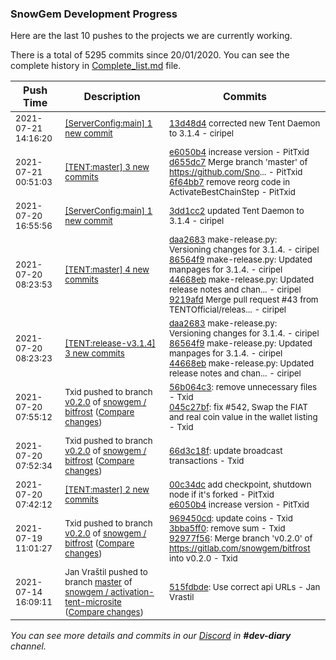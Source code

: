 
### SnowGem Development Progress

Here are the last 10 pushes to the projects we are currently working.

There is a total of 5295 commits since 20/01/2020. You can see the complete history in
 [Complete_list.md](Complete_list.md) file.

| Push Time | Description | Commits |
| --- | --- | --- |
| <sub>2021-07-21 14:16:20</sub> | <sub>[[ServerConfig:main] 1 new commit](https://github.com/TENTOfficial/ServerConfig/commit/13d48d4b6c9804c5373a1dbd50bc884e59cb47e8)</sub> | <sub>[13d48d4](https://github.com/TENTOfficial/ServerConfig/commit/13d48d4b6c9804c5373a1dbd50bc884e59cb47e8) corrected new Tent Daemon to 3.1.4 - ciripel</sub> |
| <sub>2021-07-21 00:51:03</sub> | <sub>[[TENT:master] 3 new commits](https://github.com/TENTOfficial/TENT/compare/9219afdb84ba...6f64bb7dbea5)</sub> | <sub>[e6050b4](https://github.com/TENTOfficial/TENT/commit/e6050b41eac962061ef2b993b0bb522af1abbcc5) increase version - PitTxid<br>[d655dc7](https://github.com/TENTOfficial/TENT/commit/d655dc7c4652c99414af6cb5ab16b899fc821200) Merge branch 'master' of https://github.com/Sno... - PitTxid<br>[6f64bb7](https://github.com/TENTOfficial/TENT/commit/6f64bb7dbea5fdc1982d4d8ea47b674cf15bc512) remove reorg code in ActivateBestChainStep - PitTxid</sub> |
| <sub>2021-07-20 16:55:56</sub> | <sub>[[ServerConfig:main] 1 new commit](https://github.com/TENTOfficial/ServerConfig/commit/3dd1cc29b90badcbdcb51e7e6bcff0dc9c7bf42d)</sub> | <sub>[3dd1cc2](https://github.com/TENTOfficial/ServerConfig/commit/3dd1cc29b90badcbdcb51e7e6bcff0dc9c7bf42d) updated Tent Daemon to 3.1.4 - ciripel</sub> |
| <sub>2021-07-20 08:23:53</sub> | <sub>[[TENT:master] 4 new commits](https://github.com/TENTOfficial/TENT/compare/00c34dc8515c...9219afdb84ba)</sub> | <sub>[daa2683](https://github.com/TENTOfficial/TENT/commit/daa268369eabdde1c3b7e3fa4083d9bf24383ba5) make-release.py: Versioning changes for 3.1.4. - ciripel<br>[86564f9](https://github.com/TENTOfficial/TENT/commit/86564f9148d7d2fa0ffecd5d48892f40c7b07f7f) make-release.py: Updated manpages for 3.1.4. - ciripel<br>[44668eb](https://github.com/TENTOfficial/TENT/commit/44668eb578e325ab6e5a1e651dbe43433380c5e4) make-release.py: Updated release notes and chan... - ciripel<br>[9219afd](https://github.com/TENTOfficial/TENT/commit/9219afdb84ba928073f8fd75fa717043ce4aa632) Merge pull request #43 from TENTOfficial/releas... - ciripel</sub> |
| <sub>2021-07-20 08:23:23</sub> | <sub>[[TENT:release\-v3\.1\.4] 3 new commits](https://github.com/TENTOfficial/TENT/compare/daa268369eab^...44668eb578e3)</sub> | <sub>[daa2683](https://github.com/TENTOfficial/TENT/commit/daa268369eabdde1c3b7e3fa4083d9bf24383ba5) make-release.py: Versioning changes for 3.1.4. - ciripel<br>[86564f9](https://github.com/TENTOfficial/TENT/commit/86564f9148d7d2fa0ffecd5d48892f40c7b07f7f) make-release.py: Updated manpages for 3.1.4. - ciripel<br>[44668eb](https://github.com/TENTOfficial/TENT/commit/44668eb578e325ab6e5a1e651dbe43433380c5e4) make-release.py: Updated release notes and chan... - ciripel</sub> |
| <sub>2021-07-20 07:55:12</sub> | <sub>Txid pushed to branch [v0\.2\.0](https://gitlab.com/snowgem/bitfrost/commits/v0.2.0) of [snowgem / bitfrost](https://gitlab.com/snowgem/bitfrost) ([Compare changes](https://gitlab.com/snowgem/bitfrost/compare/66d3c18f83aa9915b9c553e233fa4f50711dcdcf...045c27bf6d43f3f40a51a92176a6185f2284ae43))</sub> | <sub>[56b064c3](https://gitlab.com/snowgem/bitfrost/-/commit/56b064c367842e37c1b95b010a8e3fb00e701871): remove unnecessary files - Txid<br>[045c27bf](https://gitlab.com/snowgem/bitfrost/-/commit/045c27bf6d43f3f40a51a92176a6185f2284ae43): fix #542, Swap the FIAT and real coin value in the wallet listing - Txid</sub> |
| <sub>2021-07-20 07:52:34</sub> | <sub>Txid pushed to branch [v0\.2\.0](https://gitlab.com/snowgem/bitfrost/commits/v0.2.0) of [snowgem / bitfrost](https://gitlab.com/snowgem/bitfrost) ([Compare changes](https://gitlab.com/snowgem/bitfrost/compare/92977f56fa3df67420736021812d7d5b648682ca...66d3c18f83aa9915b9c553e233fa4f50711dcdcf))</sub> | <sub>[66d3c18f](https://gitlab.com/snowgem/bitfrost/-/commit/66d3c18f83aa9915b9c553e233fa4f50711dcdcf): update broadcast transactions - Txid</sub> |
| <sub>2021-07-20 07:42:12</sub> | <sub>[[TENT:master] 2 new commits](https://github.com/TENTOfficial/TENT/compare/1fc5a12b6420...e6050b41eac9)</sub> | <sub>[00c34dc](https://github.com/TENTOfficial/TENT/commit/00c34dc8515c24999c999fd4ec433b12f5a1569c) add checkpoint, shutdown node if it's forked - PitTxid<br>[e6050b4](https://github.com/TENTOfficial/TENT/commit/e6050b41eac962061ef2b993b0bb522af1abbcc5) increase version - PitTxid</sub> |
| <sub>2021-07-19 11:01:27</sub> | <sub>Txid pushed to branch [v0\.2\.0](https://gitlab.com/snowgem/bitfrost/commits/v0.2.0) of [snowgem / bitfrost](https://gitlab.com/snowgem/bitfrost) ([Compare changes](https://gitlab.com/snowgem/bitfrost/compare/883642ac07ab6a34688653790b7f8dce6efcde9a...92977f56fa3df67420736021812d7d5b648682ca))</sub> | <sub>[969450cd](https://gitlab.com/snowgem/bitfrost/-/commit/969450cd57b6b91dadbe002e94b236deb2cbfe17): update coins - Txid<br>[3bba5ff0](https://gitlab.com/snowgem/bitfrost/-/commit/3bba5ff018e2179bd3f06a5d7a567cb4ca71c349): remove sum - Txid<br>[92977f56](https://gitlab.com/snowgem/bitfrost/-/commit/92977f56fa3df67420736021812d7d5b648682ca): Merge branch 'v0.2.0' of https://gitlab.com/snowgem/bitfrost into v0.2.0 - Txid</sub> |
| <sub>2021-07-14 16:09:11</sub> | <sub>Jan Vraštil pushed to branch [master](https://gitlab.com/snowgem/activation-tent-microsite/commits/master) of [snowgem / activation\-tent\-microsite](https://gitlab.com/snowgem/activation-tent-microsite) ([Compare changes](https://gitlab.com/snowgem/activation-tent-microsite/compare/d46af7ee3d86be55d1d4bf268406b1cf0f696c1a...515fdbde5bf1b62d961f4e0e7e1b91e6b2034393))</sub> | <sub>[515fdbde](https://gitlab.com/snowgem/activation-tent-microsite/-/commit/515fdbde5bf1b62d961f4e0e7e1b91e6b2034393): Use correct api URLs - Jan Vrastil</sub> |

_You can see more details and commits in our [Discord](https://discord.gg/zumGnbg) in **#dev-diary** channel._
